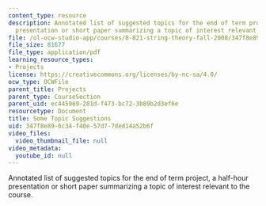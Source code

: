 ```yaml
---
content_type: resource
description: Annotated list of suggested topics for the end of term project, a half-hour
  presentation or short paper summarizing a topic of interest relevant to the course.
file: /ol-ocw-studio-app/courses/8-821-string-theory-fall-2008/347f8e896c34f40e57d77ded14a52b6f_endtrm_fin.pdf
file_size: 81677
file_type: application/pdf
learning_resource_types:
- Projects
license: https://creativecommons.org/licenses/by-nc-sa/4.0/
ocw_type: OCWFile
parent_title: Projects
parent_type: CourseSection
parent_uid: ec445969-281d-f473-bc72-3b89b2d3ef6e
resourcetype: Document
title: Some Topic Suggestions
uid: 347f8e89-6c34-f40e-57d7-7ded14a52b6f
video_files:
  video_thumbnail_file: null
video_metadata:
  youtube_id: null
---
```

Annotated list of suggested topics for the end of term project, a half-hour presentation or short paper summarizing a topic of interest relevant to the course.